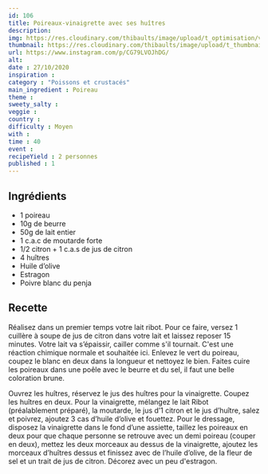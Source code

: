 ```yaml
---
id: 106
title: Poireaux-vinaigrette avec ses huîtres
description: 
img: https://res.cloudinary.com/thibaults/image/upload/t_optimisation/v1603995231/Recipes/20201029_poireaux_vinaigrette_huitre.jpg
thumbnail: https://res.cloudinary.com/thibaults/image/upload/t_thumbnail_josie/v1603995231/Recipes/20201029_poireaux_vinaigrette_huitre.jpg
url: https://www.instagram.com/p/CG79LVOJhDG/
alt: 
date : 27/10/2020
inspiration : 
category : "Poissons et crustacés"
main_ingredient : Poireau
theme : 
sweety_salty : 
veggie : 
country :
difficulty : Moyen
with : 
time : 40
event :
recipeYield : 2 personnes
published : 1
---
```


## Ingrédients
 - 1 poireau
 - 10g de beurre
 - 50g de lait entier
 - 1 c.a.c de moutarde forte
 - 1/2 citron + 1 c.a.s de jus de citron
 - 4 huîtres
 - Huile d’olive
 - Estragon
 - Poivre blanc du penja

## Recette
Réalisez dans un premier temps votre lait ribot. Pour ce faire, versez 1 cuillère à soupe de jus de citron dans votre lait et laissez reposer 15 minutes. Votre lait va s’épaissir, cailler comme s'il tournait. C'est une réaction chimique normale et souhaitée ici. Enlevez le vert du poireau, coupez le blanc en deux dans la longueur et nettoyez le bien. Faites cuire les poireaux dans une poêle avec le beurre et du sel, il faut une belle coloration brune.

Ouvrez les huîtres, réservez le jus des huîtres pour la vinaigrette. Coupez les huîtres en deux. Pour la vinaigrette, mélangez le lait Ribot (préalablement préparé), la moutarde, le jus d’1 citron et le jus d’huître, salez et poivrez, ajoutez 3 cas d’huile d’olive et fouettez. Pour le dressage, disposez la vinaigrette dans le fond d’une assiette, taillez les poireaux en deux pour que chaque personne se retrouve avec un demi poireau (couper en deux), mettez les deux morceaux au dessus de la vinaigrette, ajoutez les morceaux d’huîtres dessus et finissez avec de l’huile d’olive, de la fleur de sel et un trait de jus de citron.
Décorez avec un peu d'estragon.